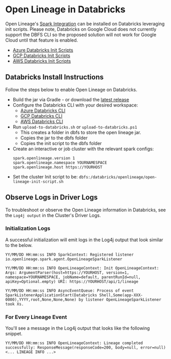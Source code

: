 <!-- Copyright 2018-2022 contributors to the OpenLineage project -->

<!-- SPDX-License-Identifier: Apache-2.0 -->

# Open Lineage in Databricks

Open Lineage's [Spark Integration](../README.md) can be installed on Databricks leveraging init scripts. Please note, Databricks on Google Cloud does not currently support the DBFS CLI so the proposed solution will not work for Google Cloud until that feature is enabled. 

* [Azure Databricks Init Scripts](https://docs.microsoft.com/en-us/azure/databricks/clusters/init-scripts)
* [GCP Databricks Init Scripts](https://docs.gcp.databricks.com/clusters/init-scripts.html)
* [AWS Databricks Init Scripts](https://docs.databricks.com/clusters/init-scripts.html)

## Databricks Install Instructions

Follow the steps below to enable Open Lineage on Databricks.

* Build the jar via Gradle - or download the [latest release](https://search.maven.org/remote_content?g=io.openlineage&a=openlineage-spark&v=LATEST)
* Configure the Databricks CLI with your desired workspace:
    * [Azure Databricks CLI](https://docs.microsoft.com/en-us/azure/databricks/dev-tools/cli/)
    * [GCP Databricks CLI](https://docs.gcp.databricks.com/dev-tools/cli/index.html)
    * [AWS Databricks CLI](https://docs.databricks.com/dev-tools/cli/index.html)
* Run `upload-to-databricks.sh` or `upload-to-databricks.ps1`
    * This creates a folder in dbfs to store the open lineage jar.
    * Copies the jar to the dbfs folder
    * Copies the init script to the dbfs folder
* Create an interactive or job cluster with the relevant spark configs:
    ```
    spark.openlineage.version 1
    spark.openlineage.namespace YOURNAMESPACE
    spark.openlineage.host https://YOURHOST
    ```
* Set the cluster Init script to be: `dbfs:/databricks/openlineage/open-lineage-init-script.sh`

## Observe Logs in Driver Logs

To troubleshoot or observe the Open Lineage information in Databricks, see the `Log4j output` in the Cluster's Driver Logs.

### Initialization Logs

A successful initialization will emit logs in the Log4j output that look similar to the below.

```
YY/MM/DD HH:mm:ss INFO SparkContext: Registered listener io.openlineage.spark.agent.OpenLineageSparkListener

YY/MM/DD HH:mm:ss INFO OpenLineageContext: Init OpenLineageContext: Args: ArgumentParser(host=https://YOURHOST, version=1, namespace=YOURNAMESPACE, jobName=default, parentRunId=null, apiKey=Optional.empty) URI: https://YOURHOST/api/1/lineage

YY/MM/DD HH:mm:ss INFO AsyncEventQueue: Process of event SparkListenerApplicationStart(Databricks Shell,Some(app-XXX-0000),YYYY,root,None,None,None) by listener OpenLineageSparkListener took Xs.
```

### For Every Lineage Event

You'll see a message in the Log4j output that looks like the following snippet.

```
YY/MM/DD HH:mm:ss INFO OpenLineageContext: Lineage completed successfully: ResponseMessage(responseCode=200, body=null, error=null) <... LINEAGE INFO ...>
```
